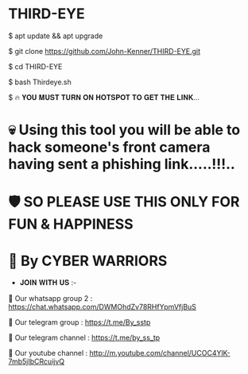 # THIRD-EYE

$  apt update && apt upgrade

$  git clone https://github.com/John-Kenner/THIRD-EYE.git

$  cd THIRD-EYE

$  bash Thirdeye.sh 

$  🔥 𝐘𝐎𝐔 𝐌𝐔𝐒𝐓 𝐓𝐔𝐑𝐍 𝐎𝐍 𝐇𝐎𝐓𝐒𝐏𝐎𝐓 𝐓𝐎 𝐆𝐄𝐓 𝐓𝐇𝐄 𝐋𝐈𝐍𝐊...




# 💀 Using this tool you will be able to hack someone's front camera having sent a phishing link.....!!!..
# 🛡 SO PLEASE USE THIS ONLY FOR FUN & HAPPINESS 
# 🔰 By CYBER WARRIORS 

- 𝐉𝐎𝐈𝐍 𝐖𝐈𝐓𝐇 𝐔𝐒 :-

🔗 Our whatsapp group 2 : https://chat.whatsapp.com/DWMOhdZv78RHfYpmVfjBuS

🔗 Our telegram group   : https://t.me/By_sstp

🔗 Our telegram channel : https://t.me/by_ss_tp

 

🔗 Our youtube channel  : http://m.youtube.com/channel/UCOC4YlK-7mb5jIbCRcuijvQ
